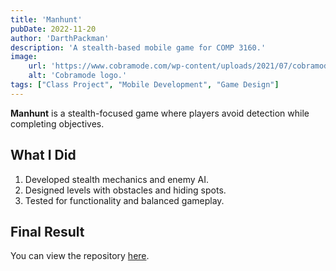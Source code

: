 ```yaml
---
title: 'Manhunt'
pubDate: 2022-11-20
author: 'DarthPackman'
description: 'A stealth-based mobile game for COMP 3160.'
image:
    url: 'https://www.cobramode.com/wp-content/uploads/2021/07/cobramode-logo-website-big-1024x550.png'
    alt: 'Cobramode logo.'
tags: ["Class Project", "Mobile Development", "Game Design"]
---
```


**Manhunt** is a stealth-focused game where players avoid detection while completing objectives.

## What I Did

1. Developed stealth mechanics and enemy AI.
2. Designed levels with obstacles and hiding spots.
3. Tested for functionality and balanced gameplay.

## Final Result

You can view the repository [here](https://github.com/DarthPackman/Manhunt).

